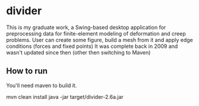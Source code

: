divider
=======

This is my graduate work, a Swing-based desktop application for preprocessing data for finite-element modeling 
of deformation and creep problems. User can create some figure, build a mesh from it and apply edge conditions 
(forces and fixed points)
It was complete back in 2009 and wasn't updated since then (other then switching to Maven)

How to run
----------
You'll need maven to build it.

mvn clean install
java -jar target/divider-2.6a.jar
